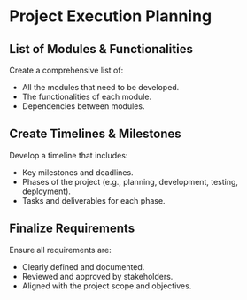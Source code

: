 # Project Execution Planning

## List of Modules & Functionalities

Create a comprehensive list of:

- All the modules that need to be developed.
- The functionalities of each module.
- Dependencies between modules.

## Create Timelines & Milestones

Develop a timeline that includes:

- Key milestones and deadlines.
- Phases of the project (e.g., planning, development, testing, deployment).
- Tasks and deliverables for each phase.

## Finalize Requirements

Ensure all requirements are:

- Clearly defined and documented.
- Reviewed and approved by stakeholders.
- Aligned with the project scope and objectives.
